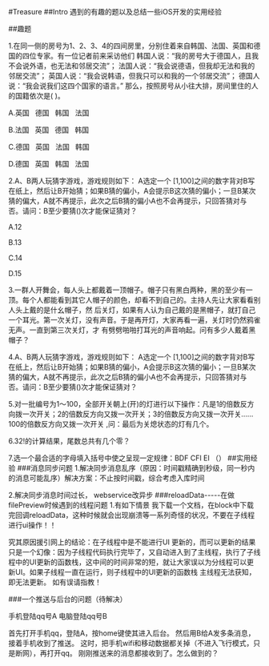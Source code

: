 #Treasure
##Intro
遇到的有趣的题以及总结一些iOS开发的实用经验

##趣题

1.在同一侧的房号为1、2、3、4的四间房里，分别住着来自韩国、法国、英国和德国的四位专家。有一位记者前来采访他们
韩国人说：“我的房号大于德国人，且我不会说外语，也无法和邻居交流”；
法国人说：“我会说德语，但我却无法和我的邻居交流”；
英国人说：“我会说韩语，但我只可以和我的一个邻居交流”；
德国人说：“我会说我们这四个国家的语言。” 
那么，按照房号从小往大排，房间里住的人的国籍依次是(    )。

A.英国    德国    韩国    法国

B.法国    英国    德国    韩国

C.德国    英国    法国    韩国

D.德国    英国    韩国    法国

2.A、B两人玩猜字游戏，游戏规则如下：
A选定一个 [1,100]之间的数字背对B写在纸上，然后让B开始猜；如果B猜的偏小，A会提示B这次猜的偏小；一旦B某次猜的偏大，A就不再提示，此次之后B猜的偏小A也不会再提示，只回答猜对与否。请问：B至少要猜()次才能保证猜对？

A.12

B.13

C.14

D.15

3.一群人开舞会，每人头上都戴着一顶帽子。帽子只有黑白两种，黑的至少有一顶。每个人都能看到其它人帽子的颜色，却看不到自己的。主持人先让大家看看别人头上戴的是什幺帽子，然 后关灯，如果有人认为自己戴的是黑帽子，就打自己一个耳光。第一次关灯，没有声音。于是再开灯，大家再看一遍，关灯时仍然鸦雀无声。一直到第三次关灯，才 有劈劈啪啪打耳光的声音响起。问有多少人戴着黑帽子？

4.A、B两人玩猜字游戏，游戏规则如下：
A选定一个 [1,100]之间的数字背对B写在纸上，然后让B开始猜；如果B猜的偏小，A会提示B这次猜的偏小；一旦B某次猜的偏大，A就不再提示，此次之后B猜的偏小A也不会再提示，只回答猜对与否。请问：B至少要猜()次才能保证猜对？

5.对一批编号为1～100，全部开关朝上(开)的灯进行以下操作：凡是1的倍数反方向拨一次开关；2的倍数反方向又拨一次开关；3的倍数反方向又拨一次开关……100的倍数反方向又拨一次开关 ,问：最后为关熄状态的灯有几个。

6.32!的计算结果，尾数总共有几个零？

7.选一个最合适的字母填入括号中使之呈现一定规律：BDF CFI EI （）
##实用经验
###消息同步问题
1.解决同步消息乱序（原因：时间戳精确到秒级，同一秒内的消息可能乱序）解决方案：不止按时间戳，综合考虑入库时间

2.解决同步消息时间过长， webservice改异步 
###reloadData-----在做filePreview时候遇到的线程问题
1.有如下情景 我下载一个文档，在block中下载完回调reloadData，这种时候就会出现崩溃等一系列奇怪的状况，不要在子线程进行ui操作！！ 

究其原因援引网上的结论：在子线程中是不能进行UI 更新的，而可以更新的结果只是一个幻像：因为子线程代码执行完毕了，又自动进入到了主线程，执行了子线程中的UI更新的函数栈，这中间的时间非常的短，就让大家误以为分线程可以更新UI。如果子线程一直在运行，则子线程中的UI更新的函数栈 主线程无法获知，即无法更新。
如有误请指教！

###一个推送与后台的问题（待解决）

手机登陆qq号A
电脑登陆qq号B

首先打开手机qq，登陆A，按home键使其进入后台。
然后用B给A发多条消息，接着手机收到了推送。
这时，把手机wifi和移动数据都关掉（不进入飞行模式，只是断网），再打开qq。
刚刚推送来的消息都接收到了。怎么做到的？
